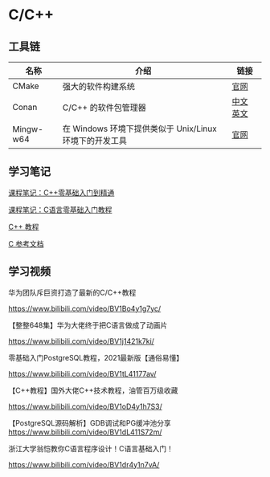# C/C++

## 工具链

| 名称 | 介绍 | 链接 |
| - | - | - |
|CMake | 强大的软件构建系统 | [官网](https://cmake.org/)
|Conan | C/C++ 的软件包管理器 | [中文](https://conan.org.cn/) [英文](https://conan.io/)
|Mingw-w64 | 在 Windows 环境下提供类似于 Unix/Linux 环境下的开发工具 | [官网](https://www.mingw-w64.org/)

## 学习笔记

[课程笔记：C++零基础入门到精通](../cpp-start/index.md)

[课程笔记：C语言零基础入门教程](../c-start/index.md)

[C++ 教程](../cpp-ref/index.md)

[C 参考文档](../c-ref/index.md)

## 学习视频

华为团队斥巨资打造了最新的C/C++教程

https://www.bilibili.com/video/BV1Bo4y1g7yc/

【整整648集】华为大佬终于把C语言做成了动画片

https://www.bilibili.com/video/BV1j1421k7ki/


零基础入门PostgreSQL教程，2021最新版【通俗易懂】

https://www.bilibili.com/video/BV1tL41177av/


【C++教程】国外大佬C++技术教程，油管百万级收藏

https://www.bilibili.com/video/BV1oD4y1h7S3/


【PostgreSQL源码解析】GDB调试和PG缓冲池分享
https://www.bilibili.com/video/BV1dL411S72m/

浙江大学翁恺教你C语言程序设计！C语言基础入门！

https://www.bilibili.com/video/BV1dr4y1n7vA/


